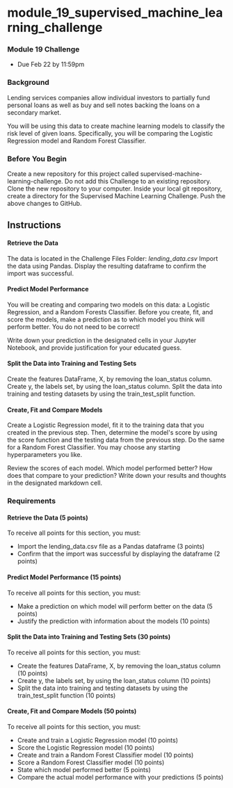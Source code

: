 # module_19_supervised_machine_learning_challenge

### **Module 19 Challenge**
- Due Feb 22 by 11:59pm 

### **Background**
Lending services companies allow individual investors to partially fund personal loans as well as buy and sell notes backing the loans on a secondary market.

You will be using this data to create machine learning models to classify the risk level of given loans. Specifically, you will be comparing the Logistic Regression model and Random Forest Classifier.

### Before You Begin
Create a new repository for this project called supervised-machine-learning-challenge. Do not add this Challenge to an existing repository.
Clone the new repository to your computer.
Inside your local git repository, create a directory for the Supervised Machine Learning Challenge.
Push the above changes to GitHub.


## **Instructions**
#### Retrieve the Data
The data is located in the Challenge Files Folder:
*lending_data.csv*
Import the data using Pandas. Display the resulting dataframe to confirm the import was successful.

#### **Predict Model Performance**
You will be creating and comparing two models on this data: a Logistic Regression, and a Random Forests Classifier. Before you create, fit, and score the models, make a prediction as to which model you think will perform better. You do not need to be correct!

Write down your prediction in the designated cells in your Jupyter Notebook, and provide justification for your educated guess.

#### **Split the Data into Training and Testing Sets**
Create the features DataFrame, X, by removing the loan_status column. Create y, the labels set, by using the loan_status column. Split the data into training and testing datasets by using the train_test_split function.

#### **Create, Fit and Compare Models**
Create a Logistic Regression model, fit it to the training data that you created in the previous step. Then, determine the model's score by using the score function and the testing data from the previous step. Do the same for a Random Forest Classifier. You may choose any starting hyperparameters you like.

Review the scores of each model. Which model performed better? How does that compare to your prediction? Write down your results and thoughts in the designated markdown cell.

### **Requirements**
#### Retrieve the Data (5 points)
  To receive all points for this section, you must:
- Import the lending_data.csv file as a Pandas dataframe (3 points)
- Confirm that the import was successful by displaying the dataframe (2 points)
#### Predict Model Performance (15 points)
  To receive all points for this section, you must:
- Make a prediction on which model will perform better on the data (5 points)
- Justify the prediction with information about the models (10 points)
#### Split the Data into Training and Testing Sets (30 points)
  To receive all points for this section, you must:
- Create the features DataFrame, X, by removing the loan_status column (10 points)
- Create y, the labels set, by using the loan_status column (10 points)
- Split the data into training and testing datasets by using the train_test_split function (10 points)
#### Create, Fit and Compare Models (50 points)
  To receive all points for this section, you must:
- Create and train a Logistic Regression model (10 points)
- Score the Logistic Regression model (10 points)
- Create and train a Random Forest Classifier model (10 points)
- Score a Random Forest Classifier model (10 points)
- State which model performed better (5 points)
- Compare the actual model performance with your predictions (5 points)